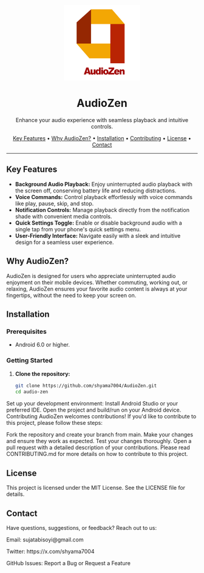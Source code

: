 <p align="center">
  <img src="https://raw.githubusercontent.com/shyama7004/AudioZen/main/AudioZen%20logo.jpg" alt="AudioZen Logo" width="200" height="200">
</p>

<h1 align="center">AudioZen</h1>

<p align="center">
  Enhance your audio experience with seamless playback and intuitive controls.
</p>

<p align="center">
  <a href="#key-features">Key Features</a> •
  <a href="#why-audiozen">Why AudioZen?</a> •
  <a href="#installation">Installation</a> •
  <a href="#contributing">Contributing</a> •
  <a href="#license">License</a> •
  <a href="#contact">Contact</a>
</p>

---

## Key Features

- **Background Audio Playback:** Enjoy uninterrupted audio playback with the screen off, conserving battery life and reducing distractions.
- **Voice Commands:** Control playback effortlessly with voice commands like play, pause, skip, and stop.
- **Notification Controls:** Manage playback directly from the notification shade with convenient media controls.
- **Quick Settings Toggle:** Enable or disable background audio with a single tap from your phone's quick settings menu.
- **User-Friendly Interface:** Navigate easily with a sleek and intuitive design for a seamless user experience.

## Why AudioZen?

AudioZen is designed for users who appreciate uninterrupted audio enjoyment on their mobile devices. Whether commuting, working out, or relaxing, AudioZen ensures your favorite audio content is always at your fingertips, without the need to keep your screen on.

## Installation

### Prerequisites

- Android 6.0 or higher.

### Getting Started

1. **Clone the repository:**
   ```bash
   git clone https://github.com/shyama7004/AudioZen.git
   cd audio-zen
Set up your development environment:
Install Android Studio or your preferred IDE.
Open the project and build/run on your Android device.
Contributing
AudioZen welcomes contributions! If you'd like to contribute to this project, please follow these steps:

Fork the repository and create your branch from main.
Make your changes and ensure they work as expected.
Test your changes thoroughly.
Open a pull request with a detailed description of your contributions.
Please read CONTRIBUTING.md for more details on how to contribute to this project.

## License
This project is licensed under the MIT License. See the LICENSE file for details.

## Contact
Have questions, suggestions, or feedback? 
Reach out to us:

<p>Email: sujatabisoyi@gmail.com</p>
<p>Twitter: https://x.com/shyama7004</p>
<p>GitHub Issues: Report a Bug or Request a Feature</p>
   

